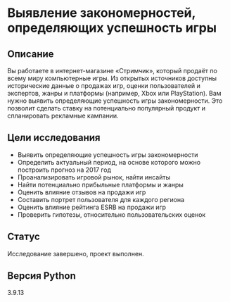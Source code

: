 # Выявление закономерностей, определяющих успешность игры

## Описание

Вы работаете в интернет-магазине «Стримчик», который продаёт по всему миру компьютерные игры. Из открытых источников доступны исторические данные о продажах игр, оценки пользователей и экспертов, жанры и платформы (например, Xbox или PlayStation). Вам нужно выявить определяющие успешность игры закономерности. Это позволит сделать ставку на потенциально популярный продукт и спланировать рекламные кампании.

## Цели исследования

* Выявить определяющие успешность игры закономерности
* Определить актуальный период, на основе которого можно построить прогноз на 2017 год
* Проанализировать игровой рынок, найти инсайты
* Найти потенциально прибыльные платформы и жанры
* Оценить влияние отзывов на продажи игр
* Составить портрет пользователя для каждого региона
* Оценить влияние рейтинга ESRB на продажи игр
* Проверить гипотезы, относительно пользовательских оценок

## Статус

Исследование завершено, проект выполнен.

## Версия Python

3.9.13

